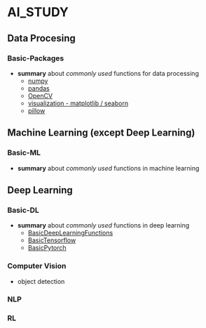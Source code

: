 # AI_STUDY

## Data Procesing
### Basic-Packages
- **summary** about _commonly used_ functions for data processing
  - [numpy](https://github.com/JungminKo/AI_STUDY/blob/main/DataProcessing_notes/Basic/numpy.md)
  - [pandas](https://github.com/JungminKo/AI_STUDY/blob/main/DataProcessing_notes/Basic/pandas.md)
  - [OpenCV](https://github.com/JungminKo/AI_STUDY/blob/main/DataProcessing_notes/Basic/OpenCV.md)
  - [visualization - matplotlib / seaborn](https://github.com/JungminKo/AI_STUDY/blob/main/DataProcessing_notes/Basic/visualization-matplotlib%2Cseaborn.md)
  - [pillow](https://github.com/JungminKo/AI_STUDY/blob/main/DataProcessing_notes/Basic/PIL.md)


## Machine Learning (except Deep Learning)
### Basic-ML
- **summary** about _commonly used_ functions in machine learning


## Deep Learning
### Basic-DL
- **summary** about _commonly used_ functions in deep learning
  - [BasicDeepLearningFunctions](https://github.com/JungminKo/AI_STUDY/blob/main/DeepLearning_notes/Basic/BasicDeepLearning.md)
  - [BasicTensorflow](https://github.com/JungminKo/AI_STUDY/blob/main/DeepLearning_notes/Basic/BasicTensorflow.md)
  - [BasicPytorch](https://github.com/JungminKo/AI_STUDY/blob/main/DeepLearning_notes/Basic/BasicPytorch.md)

### Computer Vision
- object detection

### NLP

### RL

